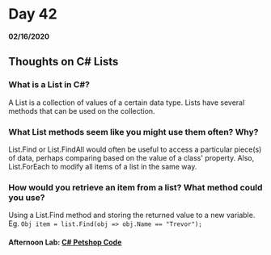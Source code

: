# Day 42
__02/16/2020__

## Thoughts on C# Lists 

### What is a List in C#?
A List is a collection of values of a certain data type.  Lists have several methods that can be used on the collection.

### What List methods seem like you might use them often? Why?
List.Find or List.FindAll would often be useful to access a particular piece(s) of data, perhaps comparing based on the value of a class' property.  Also, List.ForEach to modify all items of a list in the same way.

### How would you retrieve an item from a list? What method could you use?
Using a List.Find method and storing the returned value to a new variable. Eg. `Obj item = list.Find(obj => obj.Name == "Trevor");`

#### Afternoon Lab: [C# Petshop Code](https://github.com/trevor-r-allen/winter20-petshop)